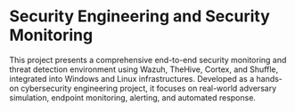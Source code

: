 # Security Engineering and Security Monitoring

This project presents a comprehensive end-to-end security monitoring and threat detection environment using Wazuh, TheHive, Cortex, and Shuffle, integrated into Windows and Linux infrastructures. Developed as a hands-on cybersecurity engineering project, it focuses on real-world adversary simulation, endpoint monitoring, alerting, and automated response. 
